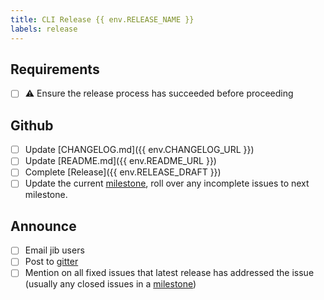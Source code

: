 ```yaml
---
title: CLI Release {{ env.RELEASE_NAME }}
labels: release
---
```

## Requirements
- [ ] ⚠️ Ensure the release process has succeeded before proceeding

## Github
- [ ] Update [CHANGELOG.md]({{ env.CHANGELOG_URL }})
- [ ] Update [README.md]({{ env.README_URL }})
- [ ] Complete [Release]({{ env.RELEASE_DRAFT }})
- [ ] Update the current [milestone](https://github.com/GoogleContainerTools/jib/milestones), roll over any incomplete issues to next milestone.

## Announce
- [ ] Email jib users
- [ ] Post to [gitter](https://gitter.im/google/jib)
- [ ] Mention on all fixed issues that latest release has addressed the issue (usually any closed issues in a [milestone](https://github.com/GoogleContainerTools/jib/milestones))
